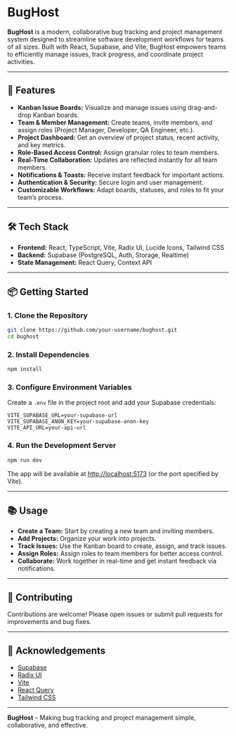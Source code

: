 # BugHost

**BugHost** is a modern, collaborative bug tracking and project management system designed to streamline software development workflows for teams of all sizes. Built with React, Supabase, and Vite, BugHost empowers teams to efficiently manage issues, track progress, and coordinate project activities.

---

## 🚀 Features

- **Kanban Issue Boards:** Visualize and manage issues using drag-and-drop Kanban boards.
- **Team & Member Management:** Create teams, invite members, and assign roles (Project Manager, Developer, QA Engineer, etc.).
- **Project Dashboard:** Get an overview of project status, recent activity, and key metrics.
- **Role-Based Access Control:** Assign granular roles to team members.
- **Real-Time Collaboration:** Updates are reflected instantly for all team members.
- **Notifications & Toasts:** Receive instant feedback for important actions.
- **Authentication & Security:** Secure login and user management.
- **Customizable Workflows:** Adapt boards, statuses, and roles to fit your team’s process.

---

## 🛠️ Tech Stack

- **Frontend:** React, TypeScript, Vite, Radix UI, Lucide Icons, Tailwind CSS
- **Backend:** Supabase (PostgreSQL, Auth, Storage, Realtime)
- **State Management:** React Query, Context API

---

## 📦 Getting Started

### 1. Clone the Repository

```bash
git clone https://github.com/your-username/bughost.git
cd bughost
```

### 2. Install Dependencies

```bash
npm install
```

### 3. Configure Environment Variables

Create a `.env` file in the project root and add your Supabase credentials:

```env
VITE_SUPABASE_URL=your-supabase-url
VITE_SUPABASE_ANON_KEY=your-supabase-anon-key
VITE_API_URL=your-api-url
```

### 4. Run the Development Server

```bash
npm run dev
```

The app will be available at [http://localhost:5173](http://localhost:5173) (or the port specified by Vite).

---

## 📚 Usage

- **Create a Team:** Start by creating a new team and inviting members.
- **Add Projects:** Organize your work into projects.
- **Track Issues:** Use the Kanban board to create, assign, and track issues.
- **Assign Roles:** Assign roles to team members for better access control.
- **Collaborate:** Work together in real-time and get instant feedback via notifications.

---

## 📝 Contributing

Contributions are welcome! Please open issues or submit pull requests for improvements and bug fixes.

---


## 🙏 Acknowledgements

- [Supabase](https://supabase.com/)
- [Radix UI](https://www.radix-ui.com/)
- [Vite](https://vitejs.dev/)
- [React Query](https://tanstack.com/query/latest)
- [Tailwind CSS](https://tailwindcss.com/)

---

**BugHost** – Making bug tracking and project management simple, collaborative, and effective.